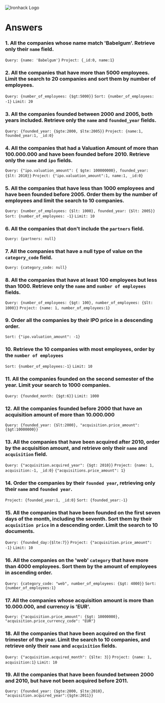 ![Ironhack Logo](https://i.imgur.com/1QgrNNw.png)

# Answers

### 1. All the companies whose name match 'Babelgum'. Retrieve only their `name` field.

<!-- Your Code Goes Here -->
`Query: {name: 'Babelgum'}`
`Project: {_id:0, name:1}`

### 2. All the companies that have more than 5000 employees. Limit the search to 20 companies and sort them by **number of employees**.

<!-- Your Code Goes Here -->
`Query: {number_of_employees: {$gt:5000}}`
`Sort: {number_of_employees: -1}`
`Limit: 20`

### 3. All the companies founded between 2000 and 2005, both years included. Retrieve only the `name` and `founded_year` fields.

<!-- Your Code Goes Here -->
`Query: {founded_year: {$gte:2000, $lte:2005}}`
`Project: {name:1, founded_year:1, _id:0}`

### 4. All the companies that had a Valuation Amount of more than 100.000.000 and have been founded before 2010. Retrieve only the `name` and `ipo` fields.

<!-- Your Code Goes Here -->
`Query: {"ipo.valuation_amount": { $gte: 100000000}, founded_year: {$lt: 2010}}`
`Project: {"ipo.valuation_amount":1, name:1, _id:0} `

### 5. All the companies that have less than 1000 employees and have been founded before 2005. Order them by the number of employees and limit the search to 10 companies.

<!-- Your Code Goes Here -->
`Query: {number_of_employees: {$lt: 1000}, founded_year: {$lt: 2005}}`
`Sort: {number_of_employees: -1}`
`Limit: 10`

### 6. All the companies that don't include the `partners` field.

<!-- Your Code Goes Here -->
`Query: {partners: null}`

### 7. All the companies that have a null type of value on the `category_code` field.

<!-- Your Code Goes Here -->
`Query: {category_code: null}`

### 8. All the companies that have at least 100 employees but less than 1000. Retrieve only the `name` and `number of employees` fields.

<!-- Your Code Goes Here -->
`Query: {number_of_employees: {$gt: 100}, number_of_employees: {$lt: 1000}}`
`Project: {name: 1, number_of_employees:1} `

### 9. Order all the companies by their IPO price in a descending order.

<!-- Your Code Goes Here -->
`Sort: {"ipo.valuation_amount": -1}`

### 10. Retrieve the 10 companies with most employees, order by the `number of employees`

<!-- Your Code Goes Here -->
`Sort: {number_of_employees:-1}`
`Limit: 10`

### 11. All the companies founded on the second semester of the year. Limit your search to 1000 companies.

<!-- Your Code Goes Here -->
`Query: {founded_month: {$gt:6}}`
`Limit: 1000`

### 12. All the companies founded before 2000 that have an acquisition amount of more than 10.000.000

<!-- Your Code Goes Here -->
`Query: {founded_year: {$lt:2000}, "acquisition.price_amount": {$gt:10000000}}`


### 13. All the companies that have been acquired after 2010, order by the acquisition amount, and retrieve only their `name` and `acquisition` field.

<!-- Your Code Goes Here -->
`Query: {"acquisition.acquired_year": {$gt: 2010}}`
`Project: {name: 1, acquisition:-1, _id:0}`
`{"acquisitions.price_amount": 1}`


### 14. Order the companies by their `founded year`, retrieving only their `name` and `founded year`.

<!-- Your Code Goes Here -->
`Project: {founded_year:1, _id:0}`
`Sort: {founded_year:-1}`

### 15. All the companies that have been founded on the first seven days of the month, including the seventh. Sort them by their `acquisition price` in a descending order. Limit the search to 10 documents.

<!-- Your Code Goes Here -->
`Query: {founded_day:{$lte:7}}`
`Project: {"acquisition.price_amount": -1}`
`Limit: 10`

### 16. All the companies on the 'web' `category` that have more than 4000 employees. Sort them by the amount of employees in ascending order.

<!-- Your Code Goes Here -->
`Query: {category_code: "web", number_of_employees: {$gt: 4000}}`
`Sort: {number_of_employees:1}`

### 17. All the companies whose acquisition amount is more than 10.000.000, and currency is 'EUR'.

<!-- Your Code Goes Here -->
`Query: {"acquisition.price_amount": {$gt: 10000000}, "acquisition.price_currency_code": "EUR"}`


### 18. All the companies that have been acquired on the first trimester of the year. Limit the search to 10 companies, and retrieve only their `name` and `acquisition` fields.

<!-- Your Code Goes Here -->
`Query: {"acquisition.acquired_month": {$lte: 3}}`
`Project: {name: 1, acquisition:1}`
`Limit: 10`

### 19. All the companies that have been founded between 2000 and 2010, but have not been acquired before 2011.

<!-- Your Code Goes Here -->
`Query: {founded_year: {$gte:2000, $lte:2010}, "acquisition.acquired_year":{$gte:2011}}`
